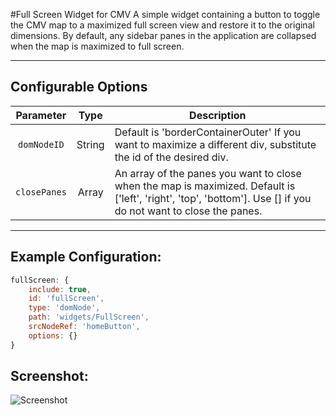 #Full Screen Widget for CMV
A simple widget containing a button to toggle the CMV map to a maximized full screen view and restore it to the original dimensions. By default, any sidebar panes in the application are collapsed when the map is maximized to full screen.

---
## Configurable Options

| Parameter | Type | Description |
| :----: | :--: | ----------- |
| `domNodeID` | String | Default is 'borderContainerOuter' If you want to maximize a different div, substitute the id of the desired div. |
| `closePanes` | Array | An array of the panes you want to close when the map is maximized. Default is ['left', 'right', 'top', 'bottom']. Use [] if you do not want to close the panes. |

---
## Example Configuration:
``` javascript
fullScreen: {
    include: true,
    id: 'fullScreen',
    type: 'domNode',
    path: 'widgets/FullScreen',
    srcNodeRef: 'homeButton',
    options: {}
}
```
## Screenshot:
![Screenshot](https://tmcgee.github.io/cmv-widgets/images/fullscreen1.jpg)

